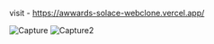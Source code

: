 visit - https://awwards-solace-webclone.vercel.app/


![Capture](https://github.com/zenn99-arch/awwards-solace-webclone/assets/72511459/de6d6257-1583-4534-94c8-7034474dbc01)
![Capture2](https://github.com/zenn99-arch/awwards-solace-webclone/assets/72511459/ebe64b9c-66c0-4728-8fc1-cfd15532411f)
